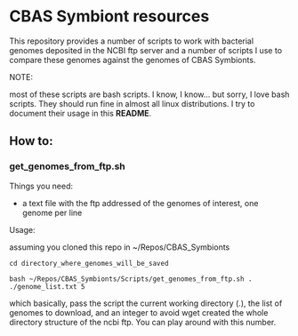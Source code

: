 # CBAS Symbiont resources

This repository provides a number of scripts to work with bacterial genomes deposited in the NCBI ftp server and a number of scripts I use to compare these genomes against the genomes of CBAS Symbionts.

NOTE:

most of these scripts are bash scripts. I know, I know... but sorry, I love bash scripts. They should run fine in almost all linux distributions. I try to document their usage in this **README**.

## How to:

### get_genomes_from_ftp.sh

Things you need:

- a text file with the ftp addressed of the genomes of interest, one genome per line

Usage:

assuming you cloned this repo in ~/Repos/CBAS_Symbionts

    cd directory_where_genomes_will_be_saved

    bash ~/Repos/CBAS_Symbionts/Scripts/get_genomes_from_ftp.sh . ./genome_list.txt 5 

which basically, pass the script the current working directory (.), the list of genomes to download, and an integer to avoid wget created the whole directory structure of the ncbi ftp. You can play around with this number.
 

